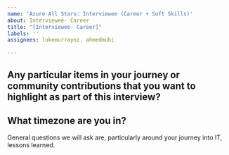 ```yaml
---
name: 'Azure All Stars: Interviewee (Career + Soft Skills)'
about: Interviewee- Career
title: "[Interviewee- Career]"
labels: ''
assignees: lukemurraynz, ahmedmuhi

---
```


## Any particular items in your journey or community contributions that you want to highlight as part of this interview?

## What timezone are you in?

General questions we will ask are, particularly around your journey into IT, lessons learned.
